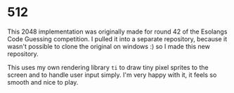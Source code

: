 # 512

This 2048 implementation was originally made for round 42 of the Esolangs Code 
Guessing competition. I pulled it into a separate repository, because it wasn't 
possible to clone the original on windows :) so I made this new repository.

This uses my own rendering library `ti` to draw tiny pixel sprites to the screen
and to handle user input simply. I'm very happy with it, it feels so smooth and nice to play.
